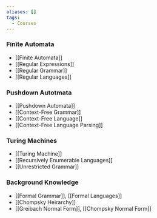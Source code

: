 ```yaml
---
aliases: []
tags:
  - Courses
---
```

### Finite Automata
- [[Finite Automata]]
- [[Regular Expressions]]
- [[Regular Grammar]]
- [[Regular Languages]]
### Pushdown Autotmata
- [[Pushdown Automata]]
- [[Context-Free Grammar]]
- [[Context-Free Language]]
- [[Context-Free Language Parsing]]
### Turing Machines
- [[Turing Machine]]
- [[Recursively Enumerable Languages]]
- [[Unrestricted Grammar]]
### Background Knowledge
- [[Formal Grammar]], [[Formal Languages]]
- [[Chompsky Heirarchy]]
- [[Greibach Normal Form]], [[Chompsky Normal Form]]
